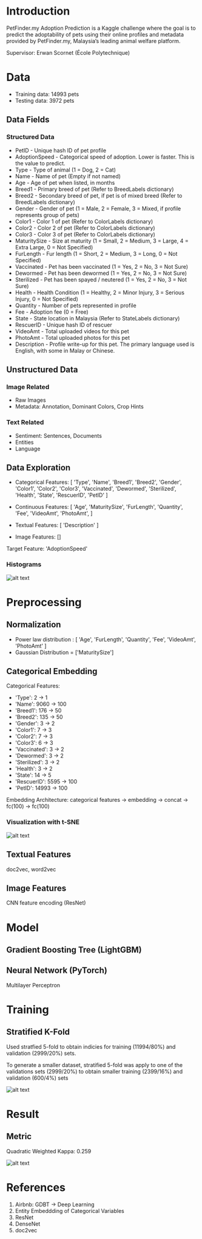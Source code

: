 # Introduction

PetFinder.my Adoption Prediction is a Kaggle challenge where the goal is to predict the adoptability of pets using their online profiles and metadata provided by PetFinder.my, Malaysia’s leading animal welfare platform.

Supervisor: Erwan Scornet (École Polytechnique)

# Data

 - Training data: 14993 pets
 - Testing data: 3972 pets

## Data Fields

### Structured Data

 - PetID - Unique hash ID of pet profile
 - AdoptionSpeed - Categorical speed of adoption. Lower is faster. This is the value to predict.
 - Type - Type of animal (1 = Dog, 2 = Cat)
 - Name - Name of pet (Empty if not named)
 - Age - Age of pet when listed, in months
 - Breed1 - Primary breed of pet (Refer to BreedLabels dictionary)
 - Breed2 - Secondary breed of pet, if pet is of mixed breed (Refer to BreedLabels dictionary)
 - Gender - Gender of pet (1 = Male, 2 = Female, 3 = Mixed, if profile represents group of pets)
 - Color1 - Color 1 of pet (Refer to ColorLabels dictionary)
 - Color2 - Color 2 of pet (Refer to ColorLabels dictionary)
 - Color3 - Color 3 of pet (Refer to ColorLabels dictionary)
 - MaturitySize - Size at maturity (1 = Small, 2 = Medium, 3 = Large, 4 = Extra Large, 0 = Not Specified)
 - FurLength - Fur length (1 = Short, 2 = Medium, 3 = Long, 0 = Not Specified)
 - Vaccinated - Pet has been vaccinated (1 = Yes, 2 = No, 3 = Not Sure)
 - Dewormed - Pet has been dewormed (1 = Yes, 2 = No, 3 = Not Sure)
 - Sterilized - Pet has been spayed / neutered (1 = Yes, 2 = No, 3 = Not Sure)
 - Health - Health Condition (1 = Healthy, 2 = Minor Injury, 3 = Serious Injury, 0 = Not Specified)
 - Quantity - Number of pets represented in profile
 - Fee - Adoption fee (0 = Free)
 - State - State location in Malaysia (Refer to StateLabels dictionary)
 - RescuerID - Unique hash ID of rescuer
 - VideoAmt - Total uploaded videos for this pet
 - PhotoAmt - Total uploaded photos for this pet
 - Description - Profile write-up for this pet. The primary language used is English, with some in Malay or Chinese.

## Unstructured Data

### Image Related

 - Raw Images
 - Metadata: Annotation, Dominant Colors, Crop Hints

### Text Related

 - Sentiment: Sentences, Documents
 - Entities
 - Language


## Data Exploration

 - Categorical Features: [
    'Type', 'Name', 'Breed1', 'Breed2', 'Gender', 'Color1', 'Color2', 'Color3',
    'Vaccinated', 'Dewormed', 'Sterilized', 'Health', 'State',
    'RescuerID', 'PetID'
]

 - Continuous Features: [
    'Age', 'MaturitySize', 'FurLength', 'Quantity', 'Fee', 'VideoAmt', 'PhotoAmt',
]

 - Textual Features: [
    'Description'
]

- Image Features: []

Target Feature: 'AdoptionSpeed'

### Histograms

![alt text](https://github.com/hayashimasa/PetAdoption/blob/master/visualizations/rawdata_hist.png?raw=true)

# Preprocessing

## Normalization

 - Power law distribution : [
    'Age', 'FurLength', 'Quantity', 'Fee', 'VideoAmt', 'PhotoAmt'
]
 - Gaussian Distribution = ['MaturitySize']

## Categorical Embedding

Categorical Features:
 - 'Type': 2 -> 1
 - 'Name': 9060 -> 100
 - 'Breed1': 176 -> 50
 - 'Breed2': 135 -> 50
 - 'Gender': 3 -> 2
 - 'Color1': 7 -> 3
 - 'Color2': 7 -> 3
 - 'Color3': 6 -> 3
 - 'Vaccinated': 3 -> 2
 - 'Dewormed': 3 -> 2
 - 'Sterilized': 3 -> 2
 - 'Health': 3 -> 2
 - 'State': 14 -> 5
 - 'RescuerID': 5595 -> 100
 - 'PetID': 14993 -> 100


Embedding Architecture: categorical features -> embedding -> concat -> fc(100) -> fc(100)

### Visualization with t-SNE

![alt text](https://github.com/hayashimasa/PetAdoption/blob/master/visualizations/catemb_3dtsne.png?raw=true)

## Textual Features

doc2vec, word2vec

## Image Features

CNN feature encoding (ResNet)

# Model

## Gradient Boosting Tree (LightGBM)

## Neural Network (PyTorch)

Multilayer Perceptron

# Training

## Stratified K-Fold

Used stratfied 5-fold to obtain indicies for training (11994/80%) and validation (2999/20%) sets.

To generate a smaller dataset, stratified 5-fold was apply to one of the validations sets (2999/20%) to obtain smaller training (2399/16%) and validation (600/4%) sets

![alt text](https://github.com/hayashimasa/PetAdoption/blob/master/visualizations/mse_loss.png?raw=true)

# Result

## Metric

Quadratic Weighted Kappa: 0.259

![alt text](https://github.com/hayashimasa/PetAdoption/blob/master/visualizations/qwk.png?raw=true)

# References
1. Airbnb: GDBT -> Deep Learning
2. Entity Embeddding of Categorical Variables
3. ResNet
4. DenseNet
5. doc2vec
